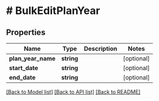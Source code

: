 # # BulkEditPlanYear

## Properties

Name | Type | Description | Notes
------------ | ------------- | ------------- | -------------
**plan_year_name** | **string** |  | [optional]
**start_date** | **string** |  | [optional]
**end_date** | **string** |  | [optional]

[[Back to Model list]](../../README.md#models) [[Back to API list]](../../README.md#endpoints) [[Back to README]](../../README.md)
